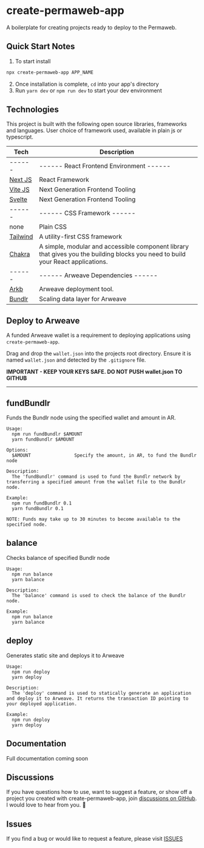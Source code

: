 # create-permaweb-app
A boilerplate for creating projects ready to deploy to the Permaweb.

## Quick Start Notes

1.  To start install

```bash
npx create-permaweb-app APP_NAME
```
2.  Once installation is complete, `cd` into your app's directory
3.  Run `yarn dev` or `npm run dev` to start your dev environment

## Technologies

This project is built with the following open source libraries, frameworks and languages. User choice of framework used, available in plain js or typescript.

| Tech | Description |
| --------------------------------------------- | ------------------------------------------------------------------ |
| ------ | ------ React Frontend Environment ------ |
| [Next JS](https://nextjs.org/) | React Framework |
| [Vite JS](https://vitejs.dev/) | Next Generation Frontend Tooling |
| [Svelte](https://svelte.dev/) | Next Generation Frontend Tooling |
| ------ | ------ CSS Framework ------ |
| none | Plain CSS |
| [Tailwind](https://tailwindcss.com/) | A utility-first CSS framework |
| [Chakra](https://chakra-ui.com/) | A simple, modular and accessible component library that gives you the building blocks you need to build your React applications. |
| ------ | ------ Arweave Dependencies ------ |
| [Arkb](https://github.com/textury/arkb) | Arweave deployment tool. |
| [Bundlr](https://bundlr.network/) | Scaling data layer for Arweave |

## Deploy to Arweave
A funded Arweave wallet is a requirement to deploying applications using `create-permaweb-app`. 

Drag and drop the `wallet.json` into the projects root directory. Ensure it is named `wallet.json` and detected by the `.gitignore` file.

<b>IMPORTANT - KEEP YOUR KEYS SAFE. DO NOT PUSH wallet.json TO GITHUB</b></br><hr>
## <b>fundBundlr</b></br>
Funds the Bundlr node using the specified wallet and amount in AR.
```
Usage:
  npm run fundBundlr $AMOUNT
  yarn fundBundlr $AMOUNT

Options:
  $AMOUNT                Specify the amount, in AR, to fund the Bundlr node

Description:
  The 'fundBundlr' command is used to fund the Bundlr network by transferring a specified amount from the wallet file to the Bundlr node.

Example:
  npm run fundBundlr 0.1
  yarn fundBundlr 0.1

NOTE: Funds may take up to 30 minutes to become available to the specified node.
```
## <b>balance</b></br>
Checks balance of specified Bundlr node
```
Usage:
  npm run balance
  yarn balance

Description:
  The 'balance' command is used to check the balance of the Bundlr node.

Example:
  npm run balance
  yarn balance
```
## <b>deploy</b></br>
Generates static site and deploys it to Arweave
```
Usage:
  npm run deploy
  yarn deploy

Description:
  The 'deploy' command is used to statically generate an application and deploy it to Arweave. It returns the transaction ID pointing to your deployed application. 

Example:
  npm run deploy
  yarn deploy
```
## Documentation
Full documentation coming soon

## Discussions

If you have questions how to use, want to suggest a feature, or show off a project you created with create-permaweb-app, join [discussions on GitHub](https://github.com/pbillingsby/create-permaweb-app/discussions). I would love to hear from you. 🙂

## Issues

If you find a bug or would like to request a feature, please visit [ISSUES](https://github.com/pbillingsby/create-permaweb-app/issues)
